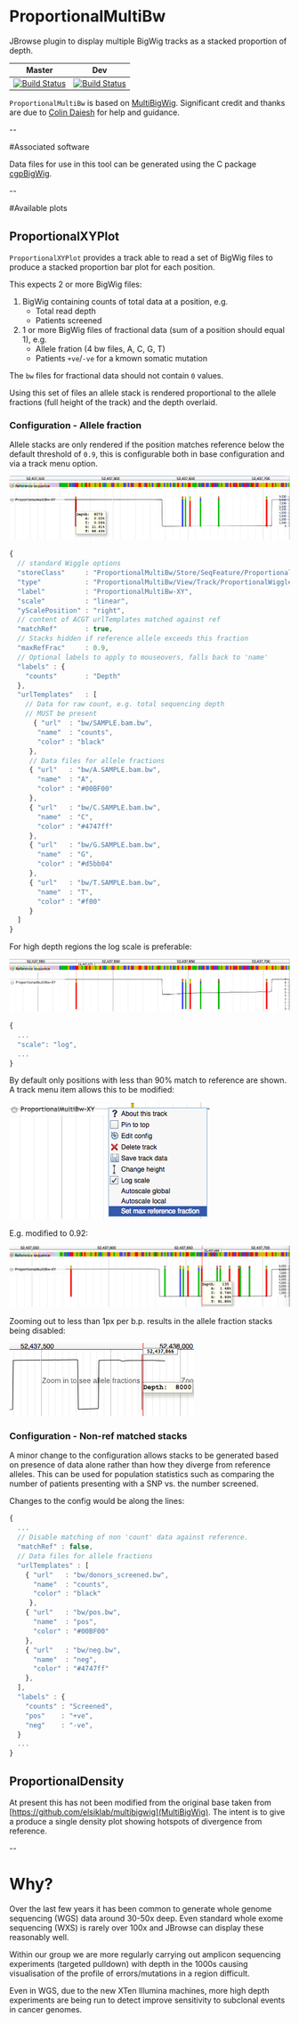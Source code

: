 # ProportionalMultiBw
JBrowse plugin to display multiple BigWig tracks as a stacked proportion of depth.

| Master | Dev |
|---|---|
| [![Build Status](https://travis-ci.org/cancerit/proportionalmultibw.svg?branch=master)](https://travis-ci.org/cancerit/proportionalmultibw) |  [![Build Status](https://travis-ci.org/cancerit/proportionalmultibw.svg?branch=develop)](https://travis-ci.org/cancerit/proportionalmultibw) |

`ProportionalMultiBw` is based on [MultiBigWig](https://github.com/elsiklab/multibigwig).  Significant credit and thanks are due to [Colin Daiesh](https://github.com/cmdcolin) for help and guidance.

--

#Associated software

Data files for use in this tool can be generated using the C package [cgpBigWig](https://github.com/cancerit/cgpBigWig).

--

#Available plots

## ProportionalXYPlot

`ProportionalXYPlot` provides a track able to read a set of BigWig files to produce a stacked proportion bar plot for each position.

This expects 2 or more BigWig files:

1. BigWig containing counts of total data at a position, e.g.
    * Total read depth
    * Patients screened
2. 1 or more BigWig files of fractional data (sum of a position should equal 1), e.g.
    * Allele fration (4 bw files, A, C, G, T)
    * Patients `+ve`/`-ve` for a kmown somatic mutation


The `bw` files for fractional data should not contain `0` values.

Using this set of files an allele stack is rendered proportional to the allele fractions (full height of the track) and the depth overlaid.



### Configuration - Allele fraction

Allele stacks are only rendered if the position matches reference below the default threshold of `0.9`, this is configurable both in base configuration and via a track menu option.

![ProportionalXYPlot native scale](img/XY.png)

```js
{
  // standard Wiggle options
  "storeClass"     : "ProportionalMultiBw/Store/SeqFeature/ProportionalMultiBw",
  "type"           : "ProportionalMultiBw/View/Track/ProportionalWiggle/ProportionalXYPlot",
  "label"          : "ProportionalMultiBw-XY",
  "scale"          : "linear",
  "yScalePosition" : "right",
  // content of ACGT urlTemplates matched against ref
  "matchRef"       : true,
  // Stacks hidden if reference allele exceeds this fraction
  "maxRefFrac"     : 0.9,
  // Optional labels to apply to mouseovers, falls back to 'name'
  "labels" : {
    "counts"       : "Depth"
  },
  "urlTemplates"   : [
    // Data for raw count, e.g. total sequencing depth
    // MUST be present
  	  { "url"  : "bw/SAMPLE.bam.bw",
       "name"  : "counts",
       "color" : "black"
     },
     // Data files for allele fractions
     { "url"   : "bw/A.SAMPLE.bam.bw",
       "name"  : "A",
       "color" : "#00BF00"
     },
     { "url"   : "bw/C.SAMPLE.bam.bw",
       "name"  : "C",
       "color" : "#4747ff"
     },
     { "url"   : "bw/G.SAMPLE.bam.bw",
       "name"  : "G",
       "color" : "#d5bb04"
     },
     { "url"   : "bw/T.SAMPLE.bam.bw",
       "name"  : "T",
       "color" : "#f00"
     }
  ]
}
```

For high depth regions the log scale is preferable:

![ProportionalXYPlot log scale](img/log.png)

```js
{
  ...
  "scale": "log",
  ...
}
```
By default only positions with less than 90% match to reference are shown.  A track menu item allows this to be modified:

![ProportionalXYPlot max fraction dialoge](img/maxFrac.png)

E.g. modified to 0.92:

![ProportionalXYPlot max fraction 0.92](img/maxFrac92pct.png)

Zooming out to less than 1px per b.p. results in the allele fraction stacks being disabled:

![ProportionalXYPlot less than 1 px per b.p.](img/lt1pxPerBp.png)

### Configuration - Non-ref matched stacks

A minor change to the configuration allows stacks to be generated based on presence of data alone rather than how they diverge from reference alleles.  This can be used for population statistics such as comparing the number of patients presenting with a SNP vs. the number screened.

Changes to the config would be along the lines:

```js
{
  ...
  // Disable matching of non 'count' data against reference.
  "matchRef" : false,
  // Data files for allele fractions
  "urlTemplates" : [
    { "url"   : "bw/donors_screened.bw",
      "name"  : "counts",
      "color" : "black"
  	 },
    { "url"   : "bw/pos.bw",
      "name"  : "pos",
      "color" : "#00BF00"
    },
    { "url"   : "bw/neg.bw",
      "name"  : "neg",
      "color" : "#4747ff"
    },
  ],
  "labels" : {
    "counts" : "Screened",
    "pos"    : "+ve",
    "neg"    : "-ve",
  }
  ...
}
```

## ProportionalDensity

At present this has not been modified from the original base taken from [https://github.com/elsiklab/multibigwig](MultiBigWig).  The intent is to give a produce a single density plot showing hotspots of divergence from reference.

--

# Why?
Over the last few years it has been common to generate whole genome sequencing (WGS) data
around 30-50x deep.  Even standard whole exome sequencing (WXS) is rarely over 100x and
JBrowse can display these reasonably well.

Within our group we are more regularly carrying out amplicon sequencing experiments (targeted pulldown)
with depth in the 1000s causing visualisation of the profile of errors/mutations in a region difficult.

Even in WGS, due to the new XTen Illumina machines, more high depth experiments are being run to detect
improve sensitivity to subclonal events in cancer genomes.

